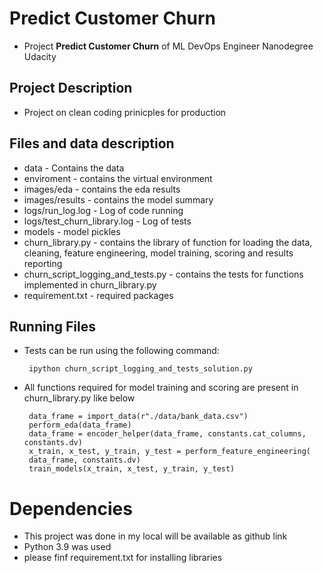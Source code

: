 # Predict Customer Churn

- Project **Predict Customer Churn** of ML DevOps Engineer Nanodegree Udacity

## Project Description
- Project on clean coding prinicples for production 

## Files and data description
 - data - Contains the data
 - enviroment - contains the virtual environment
 - images/eda - contains the eda results
 - images/results - contains the model summary
 - logs/run_log.log - Log of code running
 - logs/test_churn_library.log - Log of tests
 - models - model pickles
 - churn_library.py - contains the library of function for loading the data, cleaning, feature engineering, model training, scoring and results reporting
 - churn_script_logging_and_tests.py - contains the tests for functions implemented in churn_library.py
 - requirement.txt - required packages

## Running Files

 - Tests can be run using the following command:

        ipython churn_script_logging_and_tests_solution.py

 - All functions required for model training and scoring are present in churn_library.py like below

        data_frame = import_data(r"./data/bank_data.csv")
        perform_eda(data_frame)
        data_frame = encoder_helper(data_frame, constants.cat_columns, constants.dv)
        x_train, x_test, y_train, y_test = perform_feature_engineering(
        data_frame, constants.dv)
        train_models(x_train, x_test, y_train, y_test)

# Dependencies
- This project was done in my local will be available as github link
- Python 3.9 was used
- please finf requirement.txt for installing libraries




